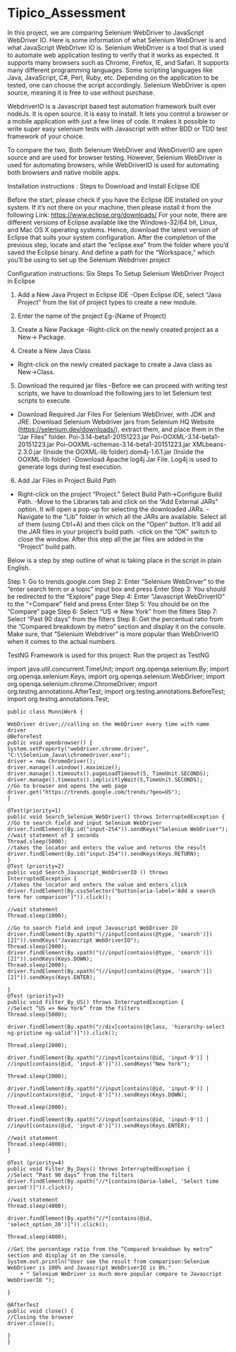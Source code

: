 # Tipico_Assessment
In this project, we are comparing Selenium WebDriver to JavaScript WebDriver IO. 
Here is some information of what Selenium WebDriver is and what JavaScript WebDriver IO is.
Selenium WebDriver is a tool that is used to automate web application testing to verify that it works as expected. It supports many browsers such as Chrome, Firefox, IE, and Safari. It supports many different programming languages. Some scripting languages like Java, JavaScript, C#, Perl, Ruby, etc. Depending on the application to be tested, one can choose the script accordingly. Selenium WebDriver is open source, meaning it is free to use without purchase. 

WebdriverIO is a Javascript based test automation framework built over nodeJs. It is open source. It is easy to install. It lets you control a browser or a mobile application with just a few lines of code. It makes it possible to write super easy selenium tests with Javascript with either BDD or TDD test framework of your choice. 

To compare the two, Both Selenium WebDriver and WebDriverIO are open source and are used for browser testing. However, Selenium WebDriver is used for automating browsers, while WebDriverIO is used for automating both browsers and native mobile apps.
 
Installation instructions : Steps to Download and Install Eclipse IDE

Before the start, please check if you have the Eclipse IDE installed on your system. If it’s not there on your machine, then please install it from the following Link:
https://www.eclipse.org/downloads/
For your note, there are different versions of Eclipse available like the Windows-32/64 bit, Linux, and Mac OS X operating systems. Hence, download the latest version of Eclipse that suits your system configuration.
After the completion of the previous step, locate and start the “eclipse.exe” from the folder where you’d saved the Eclipse binary. And define a path for the “Workspace,” which you’ll be using to set up the Selenium Webdriver project

Configuration instructions: Six Steps To Setup Selenium WebDriver Project in Eclipse

1) Add a New Java Project in Eclipse IDE
-Open Eclipse IDE, select “Java Project” from the list of project types to create a new module.

2) Enter the name of the project Eg-(Name of Project)

3) Create a New Package
-Right-click on the newly created project as a New-> Package.

4) Create a New Java Class
- Right-click on the newly created package to create a Java class as New->Class.

5) Download the required jar files
-Before we can proceed with writing test scripts, we have to download the following jars to let Selenium test scripts to execute.
- Download Required Jar Files For Selenium WebDriver, with JDK and JRE.
Download Selenium Webdriver jars from Selenium HQ Website (https://selenium.dev/downloads/), extract them, and place them in the “Jar Files” folder.
Poi-3.14-beta1-20151223.jar
Poi-OOXML-3.14-beta1-20151223.jar
Poi-OOXML-schemas-3.14-beta1-20151223.jar
XMLbeans-2.3.0.jar (Inside the OOXML-lib folder)
dom4j-1.6.1.jar (Inside the OOXML-lib folder)
-Download Apache log4j Jar File. Log4j is used to generate logs during test execution.

6) Add Jar Files in Project Build Path
- Right-click on the project “Project.” Select Build Path->Configure Build Path.
-Move to the Libraries tab and click on the “Add External JARs” option. It will open a pop-up for selecting the downloaded JARs.
 -Navigate to the “Lib” folder in which all the JARs are available. Select all of them (using Ctrl+A) and then click on the “Open” button. It’ll add all the JAR files in your project’s build path.
-click on the “OK” switch to close the window.
After this step all the jar files are added in the “Project” build path.

Below is a step by step outline of what is taking place in the script in plain English.

Step 1: Go to trends.google.com
Step 2: Enter “Selenium WebDriver” to the “enter search term or a topic” input box and press Enter
Step 3: You should be redirected to the “Explore” page
Step 4: Enter “Javascript WebDriverIO” to the “+Compare” field and press Enter
Step 5: You should be on the “Compare” page
Step 6: Select “US => New York” from the filters
Step 7: Select “Past 90 days” from the filters
Step 8: Get the percentual ratio from the “Compared breakdown by metro” section and display it on the console. Make sure, that “Selenium Webdriver” is more popular than 
WebDriverIO when it comes to the actual numbers.

TestNG Framework is used for this project: Run the project as TestNG

import java.util.concurrent.TimeUnit;
	import org.openqa.selenium.By;
	import org.openqa.selenium.Keys;
	import org.openqa.selenium.WebDriver;
	import org.openqa.selenium.chrome.ChromeDriver;
	import org.testng.annotations.AfterTest;
	import org.testng.annotations.BeforeTest;
	import org.testng.annotations.Test;

	public class MunniWork {

	WebDriver driver;//calling on the WebDriver every time with name driver
	@BeforeTest
	public void openbrowser() {
	System.setProperty("webdriver.chrome.driver", "C:\\Selenium_Java\\chromedriver.exe");
	driver = new ChromeDriver();
	driver.manage().window().maximize();
	driver.manage().timeouts().pageLoadTimeout(5, TimeUnit.SECONDS);
	driver.manage().timeouts().implicitlyWait(5,TimeUnit.SECONDS);
	//Go to browser and opens the web page
	driver.get("https://trends.google.com/trends/?geo=US");
	}

	@Test(priority=1)
	public void Search_Selenium_WebDriver() throws InterruptedException {
	//Go to search field and input Selenium WebDriver
	driver.findElement(By.id("input-254")).sendKeys("Selenium WebDriver");
	//wait statement of 3 seconds
	Thread.sleep(5000);
	//takes the locator and enters the value and returns the result
	driver.findElement(By.id("input-254")).sendKeys(Keys.RETURN);
	}
	@Test (priority=2)
	public void Search_Javascript_WebDriverIO () throws InterruptedException {
	//takes the locator and enters the value and enters click
	driver.findElement(By.cssSelector("button[aria-label='Add a search term for comparison']")).click();
	
	//wait statement
	Thread.sleep(1000);

	//Go to search field and input Javascript WebDriver IO
	driver.findElement(By.xpath("(//input[contains(@type, 'search')])[2]")).sendKeys("Javascript WebDriverIO");
	Thread.sleep(2000);
	driver.findElement(By.xpath("(//input[contains(@type, 'search')])[2]")).sendKeys(Keys.DOWN);
	Thread.sleep(2000);
	driver.findElement(By.xpath("(//input[contains(@type, 'search')])[2]")).sendKeys(Keys.ENTER);

	}
	@Test (priority=3)
	public void Filter_By_US() throws InterruptedException {
	//Select “US => New York” from the filters
	Thread.sleep(5000);

	driver.findElement(By.xpath("//div[contains(@class, 'hierarchy-select ng-pristine ng-valid')]")).click();
	
	Thread.sleep(2000);
	
	driver.findElement(By.xpath("//input[contains(@id, 'input-9')] | //input[contains(@id, 'input-8')]")).sendKeys("New York");
	
	Thread.sleep(2000);

	driver.findElement(By.xpath("//input[contains(@id, 'input-9')] | //input[contains(@id, 'input-8')]")).sendKeys(Keys.DOWN);
	
	Thread.sleep(2000);

	driver.findElement(By.xpath("//input[contains(@id, 'input-9')] | //input[contains(@id, 'input-8')]")).sendKeys(Keys.ENTER);

	//wait statement
	Thread.sleep(4000);
	}

	@Test (priority=4)
	public void Filter_By_Days() throws InterruptedException {
	//Select “Past 90 days” from the filters
	driver.findElement(By.xpath("//*[contains(@aria-label, 'Select time period')]")).click();
	
	//wait statement
	Thread.sleep(4000);

	driver.findElement(By.xpath("//*[contains(@id, 'select_option_20')]")).click();
	
	Thread.sleep(4000);
	
	//Get the percentage ratio from the “Compared breakdown by metro” section and display it on the console.
	System.out.println("User see the result from comparison:Selenium WebDriver is 100% and Javascript WebDriverIO is 0%."
		+ " Selenium WeDriver is much more popular compare to Javascript WebDriverIO ");
	
	}

	@AfterTest
	public void close() {
	//Closing the browser
	driver.close();
	
	}
	}


